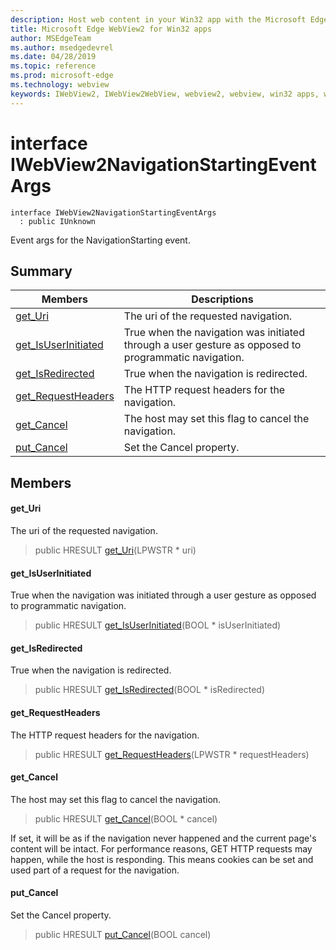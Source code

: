 ```yaml
---
description: Host web content in your Win32 app with the Microsoft Edge WebView2 control
title: Microsoft Edge WebView2 for Win32 apps
author: MSEdgeTeam
ms.author: msedgedevrel
ms.date: 04/28/2019
ms.topic: reference
ms.prod: microsoft-edge
ms.technology: webview
keywords: IWebView2, IWebView2WebView, webview2, webview, win32 apps, win32, edge
---
```


# interface IWebView2NavigationStartingEventArgs 

```
interface IWebView2NavigationStartingEventArgs
  : public IUnknown
```

Event args for the NavigationStarting event.

## Summary

 Members                        | Descriptions
--------------------------------|---------------------------------------------
[get_Uri](#get_uri) | The uri of the requested navigation.
[get_IsUserInitiated](#get_isuserinitiated) | True when the navigation was initiated through a user gesture as opposed to programmatic navigation.
[get_IsRedirected](#get_isredirected) | True when the navigation is redirected.
[get_RequestHeaders](#get_requestheaders) | The HTTP request headers for the navigation.
[get_Cancel](#get_cancel) | The host may set this flag to cancel the navigation.
[put_Cancel](#put_cancel) | Set the Cancel property.

## Members

#### get_Uri 

The uri of the requested navigation.

> public HRESULT [get_Uri](#interface_i_web_view2_navigation_starting_event_args_1a7baf7016c9e37181cd7caa02fc1622f3)(LPWSTR * uri)

#### get_IsUserInitiated 

True when the navigation was initiated through a user gesture as opposed to programmatic navigation.

> public HRESULT [get_IsUserInitiated](#interface_i_web_view2_navigation_starting_event_args_1a13de1f4fcca5d35871a00870c4cfa5a9)(BOOL * isUserInitiated)

#### get_IsRedirected 

True when the navigation is redirected.

> public HRESULT [get_IsRedirected](#interface_i_web_view2_navigation_starting_event_args_1a853fb130fa29cac353ec29f25b158813)(BOOL * isRedirected)

#### get_RequestHeaders 

The HTTP request headers for the navigation.

> public HRESULT [get_RequestHeaders](#interface_i_web_view2_navigation_starting_event_args_1a56153b375b49531a6f1a3f1ea04b414f)(LPWSTR * requestHeaders)

#### get_Cancel 

The host may set this flag to cancel the navigation.

> public HRESULT [get_Cancel](#interface_i_web_view2_navigation_starting_event_args_1af90cd945d26a6537306928973538b782)(BOOL * cancel)

If set, it will be as if the navigation never happened and the current page's content will be intact. For performance reasons, GET HTTP requests may happen, while the host is responding. This means cookies can be set and used part of a request for the navigation.

#### put_Cancel 

Set the Cancel property.

> public HRESULT [put_Cancel](#interface_i_web_view2_navigation_starting_event_args_1a2e394e2be9d77286457b5889c76d27d3)(BOOL cancel)

